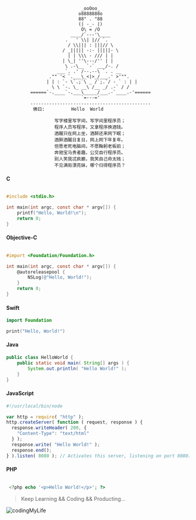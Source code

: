 ```text

                            _ooOoo_
                           o8888888o
                           88" . "88
                           (| -_- |)
                            O\ = /O
                        ____/`---'\____
                      .   ' \\| |// `.
                       / \\||| : |||// \
                     / _||||| -:- |||||- \
                       | | \\\ - /// | |
                     | \_| ''\---/'' | |
                      \ .-\__ `-` ___/-. /
                   ___`. .' /--.--\ `. . __
                ."" '< `.___\_<|>_/___.' >'"".
               | | : `- \`.;`\ _ /`;.`/ - ` : | |
                 \ \ `-. \_ __\ /__ _/ .-` / /
         ======`-.____`-.___\_____/___.-`____.-'======
                            `=---='
         .............................................
          佛曰:          Hello  World

                  写字楼里写字间，写字间里程序员；
                  程序人员写程序，又拿程序换酒钱。
                  酒醒只在网上坐，酒醉还来网下眠；
                  酒醉酒醒日复日，网上网下年复年。
                  但愿老死电脑间，不愿鞠躬老板前；
                  奔驰宝马贵者趣，公交自行程序员。
                  别人笑我忒疯癫，我笑自己命太贱；
                  不见满街漂亮妹，哪个归得程序员？

```

#### C

``` c

#include <stdio.h>

int main(int argc, const char * argv[]) {
    printf("Hello, World!\n");
    return 0;
}

```

#### Objective-C

``` objective-c

#import <Foundation/Foundation.h>

int main(int argc, const char * argv[]) {
    @autoreleasepool {
        NSLog(@"Hello, World!");
    }
    return 0;
}

```

#### Swift

``` swift
import Foundation

print("Hello, World!")

```


#### Java

``` java
public class HelloWorld {
    public static void main( String[] args ) {
        System.out.println( "Hello World!" );
    }
}
```

#### JavaScript

``` javascript
#!/usr/local/bin/node

var http = require( "http" );
http.createServer( function ( request, response ) {
  response.writeHeader( 200, {
    "Content-Type": "text/html"
  } );
  response.write( "Hello World!" );
  response.end();
} ).listen( 8080 ); // Activates this server, listening on port 8080.
```

#### PHP

``` php

 <?php echo '<p>Hello World!</p>'; ?>

```


> Keep Learning && Coding && Producting...

![codingMyLife](https://dn-coding-net-production-static.qbox.me/91d0106b-7774-4878-b72e-304fcf2059af.png?imageMogr2/auto-orient/format/png/crop/!250x250a19a0)



